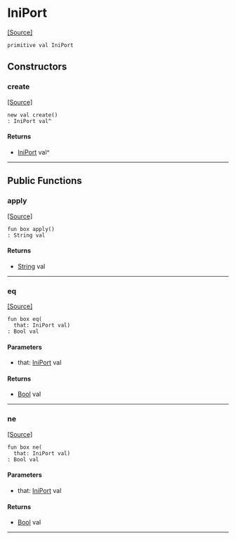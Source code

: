 # IniPort
<span class="source-link">[[Source]](src/mqtt-configurator/iniStrings.md#L-0-57)</span>
```pony
primitive val IniPort
```

## Constructors

### create
<span class="source-link">[[Source]](src/mqtt-configurator/iniStrings.md#L-0-57)</span>


```pony
new val create()
: IniPort val^
```

#### Returns

* [IniPort](mqtt-configurator-IniPort.md) val^

---

## Public Functions

### apply
<span class="source-link">[[Source]](src/mqtt-configurator/iniStrings.md#L-0-57)</span>


```pony
fun box apply()
: String val
```

#### Returns

* [String](builtin-String.md) val

---

### eq
<span class="source-link">[[Source]](src/mqtt-configurator/iniStrings.md#L-0-57)</span>


```pony
fun box eq(
  that: IniPort val)
: Bool val
```
#### Parameters

*   that: [IniPort](mqtt-configurator-IniPort.md) val

#### Returns

* [Bool](builtin-Bool.md) val

---

### ne
<span class="source-link">[[Source]](src/mqtt-configurator/iniStrings.md#L-0-57)</span>


```pony
fun box ne(
  that: IniPort val)
: Bool val
```
#### Parameters

*   that: [IniPort](mqtt-configurator-IniPort.md) val

#### Returns

* [Bool](builtin-Bool.md) val

---

